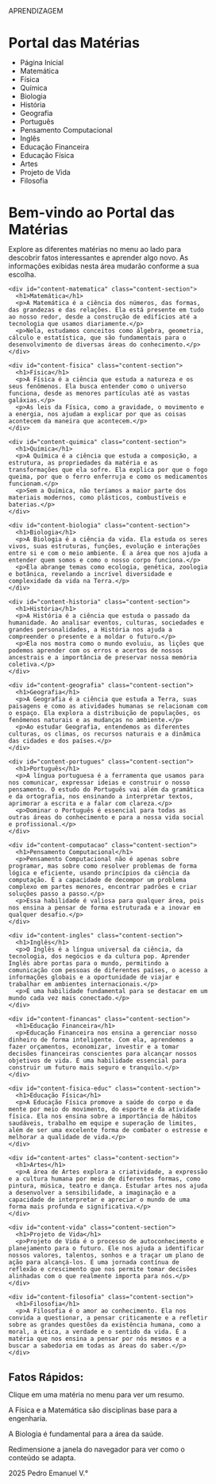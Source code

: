 <!DOCTYPE html>
<html>
<head>APRENDIZAGEM
<meta name="viewport" content="width=device-width, initial-scale=1.0">
<link rel="stylesheet" href="https://fonts.googleapis.com/css2?family=Poppins:wght@300;400;600&display=swap">
<style>
  /* Reset e base */
  * {
    margin: 0;
    padding: 0;
    box-sizing: border-box;
  }

  body {
    font-family: 'Poppins', sans-serif;
    line-height: 1.6;
    background-color: #f4f7f9;
    color: #333;
  }

  .grid-container {
    display: grid;
    grid-template-areas:
      'header'
      'menu'
      'main'
      'right'
      'footer';
    gap: 15px;
    padding: 20px;
    max-width: 1200px;
    margin: 0 auto;
  }

  .grid-container > div, .grid-container > nav {
    padding: 20px;
    background-color: #fff;
    border-radius: 8px;
    box-shadow: 0 4px 6px rgba(0, 0, 0, 0.1);
  }

  /* Cabeçalho */
  .item1 {
    grid-area: header;
    background-color: #2c3e50;
    color: #fff;
    text-align: center;
  }

  .item1 h1 {
    font-size: 3rem;
    font-weight: 600;
  }

  /* Menu de navegação */
  .item2 {
    grid-area: menu;
  }
    
  .item2 ul {
    list-style-type: none;
  }

  .item2 li {
    display: flex;
    align-items: center;
    padding: 12px;
    margin-bottom: 8px;
    background-color: #3498db;
    color: #fff;
    border-radius: 5px;
    transition: background-color 0.3s ease;
    cursor: pointer;
  }

  .item2 li:hover {
    background-color: #2980b9;
  }

  .item2 li.active {
    background-color: #2980b9;
    font-weight: 600;
    box-shadow: 0 2px 4px rgba(0, 0, 0, 0.2);
  }
    
  /* Conteúdo principal com animação */
  .item3 {
    grid-area: main;
  }

  .item3 h1 {
    font-size: 2rem;
    margin-bottom: 10px;
    color: #2c3e50;
  }

  .item3 p {
    margin-bottom: 15px;
    text-align: justify;
  }
  
  /* Esconde todas as seções de conteúdo por padrão */
  .content-section {
      display: none;
      opacity: 0;
      transition: opacity 0.5s ease;
  }

  /* Exibe a seção de conteúdo ativa com animação */
  .content-section.active {
      display: block;
      opacity: 1;
  }

  /* Sidebar/Fatos */
  .item4 {
    grid-area: right;
    border-left: 4px solid #3498db;
  }

  .item4 h2 {
    font-size: 1.5rem;
    padding-bottom: 10px;
    border-bottom: 1px solid #eee;
    margin-bottom: 10px;
  }

  .item4 ul {
    list-style: disc;
    padding-left: 20px;
  }
    
  .item4 li {
    margin-bottom: 5px;
  }

  /* Rodapé */
  .item5 {
    grid-area: footer;
    background-color: #34495e;
    color: #fff;
    text-align: center;
  }

  /* Media Queries para responsividade */
  @media only screen and (min-width: 600px) {
    .grid-container {
      grid-template-areas:
        'header header header'
        'menu main right'
        'footer footer footer';
      grid-template-columns: 1fr 3fr 1fr;
    }
  }

  @media only screen and (min-width: 1024px) {
    .grid-container {
      grid-template-areas:
        'header header header'
        'menu main right'
        'footer footer footer';
    }
  }
</style>
</head>
<body>

<div class="grid-container">

  <div class="item1"><h1>Portal das Matérias</h1></div>

  <nav class="item2">
    <ul>
      <li id="home" class="active">Página Inicial</li>
      <li id="matematica">Matemática</li>
      <li id="fisica">Física</li>
      <li id="quimica">Química</li>
      <li id="biologia">Biologia</li>
      <li id="historia">História</li>
      <li id="geografia">Geografia</li>
      <li id="portugues">Português</li>
      <li id="computacao">Pensamento Computacional</li>
      <li id="ingles">Inglês</li>
      <li id="financas">Educação Financeira</li>
      <li id="fisica-educ">Educação Física</li>
      <li id="artes">Artes</li>
      <li id="vida">Projeto de Vida</li>
      <li id="filosofia">Filosofia</li>
    </ul>
  </nav>

  <div class="item3" id="main-content">
    <div id="content-home" class="content-section active">
      <h1>Bem-vindo ao Portal das Matérias</h1>
      <p>Explore as diferentes matérias no menu ao lado para descobrir fatos interessantes e aprender algo novo. As informações exibidas nesta área mudarão conforme a sua escolha.</p>
    </div>

    <div id="content-matematica" class="content-section">
      <h1>Matemática</h1>
      <p>A Matemática é a ciência dos números, das formas, das grandezas e das relações. Ela está presente em tudo ao nosso redor, desde a construção de edifícios até a tecnologia que usamos diariamente.</p>
      <p>Nela, estudamos conceitos como álgebra, geometria, cálculo e estatística, que são fundamentais para o desenvolvimento de diversas áreas do conhecimento.</p>
    </div>

    <div id="content-fisica" class="content-section">
      <h1>Física</h1>
      <p>A Física é a ciência que estuda a natureza e os seus fenômenos. Ela busca entender como o universo funciona, desde as menores partículas até as vastas galáxias.</p>
      <p>As leis da Física, como a gravidade, o movimento e a energia, nos ajudam a explicar por que as coisas acontecem da maneira que acontecem.</p>
    </div>

    <div id="content-quimica" class="content-section">
      <h1>Química</h1>
      <p>A Química é a ciência que estuda a composição, a estrutura, as propriedades da matéria e as transformações que ela sofre. Ela explica por que o fogo queima, por que o ferro enferruja e como os medicamentos funcionam.</p>
      <p>Sem a Química, não teríamos a maior parte dos materiais modernos, como plásticos, combustíveis e baterias.</p>
    </div>

    <div id="content-biologia" class="content-section">
      <h1>Biologia</h1>
      <p>A Biologia é a ciência da vida. Ela estuda os seres vivos, suas estruturas, funções, evolução e interações entre si e com o meio ambiente. É a área que nos ajuda a entender quem somos e como o nosso corpo funciona.</p>
      <p>Ela abrange temas como ecologia, genética, zoologia e botânica, revelando a incrível diversidade e complexidade da vida na Terra.</p>
    </div>

    <div id="content-historia" class="content-section">
      <h1>História</h1>
      <p>A História é a ciência que estuda o passado da humanidade. Ao analisar eventos, culturas, sociedades e grandes personalidades, a História nos ajuda a compreender o presente e a moldar o futuro.</p>
      <p>Ela nos mostra como o mundo evoluiu, as lições que podemos aprender com os erros e acertos de nossos ancestrais e a importância de preservar nossa memória coletiva.</p>
    </div>

    <div id="content-geografia" class="content-section">
      <h1>Geografia</h1>
      <p>A Geografia é a ciência que estuda a Terra, suas paisagens e como as atividades humanas se relacionam com o espaço. Ela explora a distribuição de populações, os fenômenos naturais e as mudanças no ambiente.</p>
      <p>Ao estudar Geografia, entendemos as diferentes culturas, os climas, os recursos naturais e a dinâmica das cidades e dos países.</p>
    </div>

    <div id="content-portugues" class="content-section">
      <h1>Português</h1>
      <p>A língua portuguesa é a ferramenta que usamos para nos comunicar, expressar ideias e construir o nosso pensamento. O estudo do Português vai além da gramática e da ortografia, nos ensinando a interpretar textos, aprimorar a escrita e a falar com clareza.</p>
      <p>Dominar o Português é essencial para todas as outras áreas do conhecimento e para a nossa vida social e profissional.</p>
    </div>

    <div id="content-computacao" class="content-section">
      <h1>Pensamento Computacional</h1>
      <p>Pensamento Computacional não é apenas sobre programar, mas sobre como resolver problemas de forma lógica e eficiente, usando princípios da ciência da computação. É a capacidade de decompor um problema complexo em partes menores, encontrar padrões e criar soluções passo a passo.</p>
      <p>Essa habilidade é valiosa para qualquer área, pois nos ensina a pensar de forma estruturada e a inovar em qualquer desafio.</p>
    </div>
    
    <div id="content-ingles" class="content-section">
      <h1>Inglês</h1>
      <p>O Inglês é a língua universal da ciência, da tecnologia, dos negócios e da cultura pop. Aprender Inglês abre portas para o mundo, permitindo a comunicação com pessoas de diferentes países, o acesso a informações globais e a oportunidade de viajar e trabalhar em ambientes internacionais.</p>
      <p>É uma habilidade fundamental para se destacar em um mundo cada vez mais conectado.</p>
    </div>

    <div id="content-financas" class="content-section">
      <h1>Educação Financeira</h1>
      <p>Educação Financeira nos ensina a gerenciar nosso dinheiro de forma inteligente. Com ela, aprendemos a fazer orçamentos, economizar, investir e a tomar decisões financeiras conscientes para alcançar nossos objetivos de vida. É uma habilidade essencial para construir um futuro mais seguro e tranquilo.</p>
    </div>
    
    <div id="content-fisica-educ" class="content-section">
      <h1>Educação Física</h1>
      <p>A Educação Física promove a saúde do corpo e da mente por meio do movimento, do esporte e da atividade física. Ela nos ensina sobre a importância de hábitos saudáveis, trabalho em equipe e superação de limites, além de ser uma excelente forma de combater o estresse e melhorar a qualidade de vida.</p>
    </div>

    <div id="content-artes" class="content-section">
      <h1>Artes</h1>
      <p>A área de Artes explora a criatividade, a expressão e a cultura humana por meio de diferentes formas, como pintura, música, teatro e dança. Estudar artes nos ajuda a desenvolver a sensibilidade, a imaginação e a capacidade de interpretar e apreciar o mundo de uma forma mais profunda e significativa.</p>
    </div>

    <div id="content-vida" class="content-section">
      <h1>Projeto de Vida</h1>
      <p>Projeto de Vida é o processo de autoconhecimento e planejamento para o futuro. Ele nos ajuda a identificar nossos valores, talentos, sonhos e a traçar um plano de ação para alcançá-los. É uma jornada contínua de reflexão e crescimento que nos permite tomar decisões alinhadas com o que realmente importa para nós.</p>
    </div>

    <div id="content-filosofia" class="content-section">
      <h1>Filosofia</h1>
      <p>A Filosofia é o amor ao conhecimento. Ela nos convida a questionar, a pensar criticamente e a refletir sobre as grandes questões da existência humana, como a moral, a ética, a verdade e o sentido da vida. É a matéria que nos ensina a pensar por nós mesmos e a buscar a sabedoria em todas as áreas do saber.</p>
    </div>

  </div>  

  <div class="item4">
    <h2>Fatos Rápidos:</h2>
    <p>Clique em uma matéria no menu para ver um resumo.</p>
    <p>A Física e a Matemática são disciplinas base para a engenharia.</p>
    <p>A Biologia é fundamental para a área da saúde.</p>
  </div>

  <div class="item5"><p>Redimensione a janela do navegador para ver como o conteúdo se adapta.</p></div>
  
</div>

<script>
document.addEventListener('DOMContentLoaded', function() {
    const navItems = document.querySelectorAll('.item2 ul li');
    const contentSections = document.querySelectorAll('.content-section');
    const defaultContentId = 'content-home';

    function showContent(contentId) {
        contentSections.forEach(section => {
            section.classList.remove('active');
        });
        const activeContent = document.getElementById(contentId);
        if (activeContent) {
            activeContent.classList.add('active');
        }
    }

    navItems.forEach(item => {
        item.addEventListener('click', function() {
            navItems.forEach(navItem => {
                navItem.classList.remove('active');
            });
            this.classList.add('active');
            const contentId = 'content-' + this.id;
            showContent(contentId);
        });
    });

    showContent(defaultContentId);
});
</script>

</body>2025 Pedro Emanuel V.°
</html>
